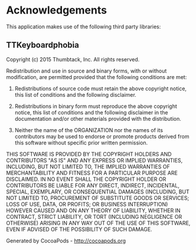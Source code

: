 # Acknowledgements
This application makes use of the following third party libraries:

## TTKeyboardphobia

Copyright (c) 2015 Thumbtack, Inc.
All rights reserved.

Redistribution and use in source and binary forms, with or without modification, are permitted
provided that the following conditions are met:

1) Redistributions of source code must retain the above copyright notice, this list of conditions
and the following disclaimer.

2) Redistributions in binary form must reproduce the above copyright notice, this list of conditions
and the following disclaimer in the documentation and/or other materials provided with the
distribution.

3) Neither the name of the ORGANIZATION nor the names of its contributors may be used to endorse or
promote products derived from this software without specific prior written permission.

THIS SOFTWARE IS PROVIDED BY THE COPYRIGHT HOLDERS AND CONTRIBUTORS "AS IS" AND ANY EXPRESS OR
IMPLIED WARRANTIES, INCLUDING, BUT NOT LIMITED TO, THE IMPLIED WARRANTIES OF MERCHANTABILITY AND
FITNESS FOR A PARTICULAR PURPOSE ARE DISCLAIMED. IN NO EVENT SHALL THE COPYRIGHT HOLDER OR
CONTRIBUTORS BE LIABLE FOR ANY DIRECT, INDIRECT, INCIDENTAL, SPECIAL, EXEMPLARY, OR CONSEQUENTIAL
DAMAGES (INCLUDING, BUT NOT LIMITED TO, PROCUREMENT OF SUBSTITUTE GOODS OR SERVICES; LOSS OF USE,
DATA, OR PROFITS; OR BUSINESS INTERRUPTION) HOWEVER CAUSED AND ON ANY THEORY OF LIABILITY, WHETHER
IN CONTRACT, STRICT LIABILITY, OR TORT (INCLUDING NEGLIGENCE OR OTHERWISE) ARISING IN ANY WAY OUT OF
THE USE OF THIS SOFTWARE, EVEN IF ADVISED OF THE POSSIBILITY OF SUCH DAMAGE.

Generated by CocoaPods - http://cocoapods.org
